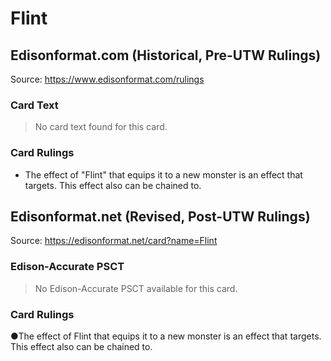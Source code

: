 # Flint

## Edisonformat.com (Historical, Pre-UTW Rulings)

Source: https://www.edisonformat.com/rulings

### Card Text

> No card text found for this card.

### Card Rulings

*   The effect of "Flint" that equips it to a new monster is an effect that targets. This effect also can be chained to.

## Edisonformat.net (Revised, Post-UTW Rulings)

Source: https://edisonformat.net/card?name=Flint

### Edison-Accurate PSCT

> No Edison-Accurate PSCT available for this card.

### Card Rulings

●The effect of Flint that equips it to a new monster is an effect that targets. This effect also can be chained to.
            